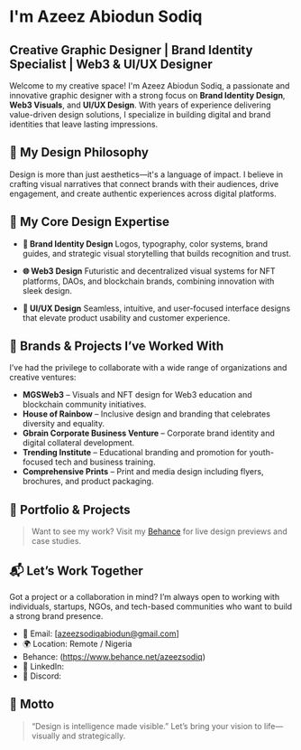 # I'm Azeez Abiodun Sodiq

## Creative Graphic Designer | Brand Identity Specialist | Web3 & UI/UX Designer

Welcome to my creative space! I'm Azeez Abiodun Sodiq, a passionate and innovative graphic designer with a strong focus on **Brand Identity Design**, **Web3 Visuals**, and **UI/UX Design**. With years of experience delivering value-driven design solutions, I specialize in building digital and brand identities that leave lasting impressions.


## 🎨 My Design Philosophy

Design is more than just aesthetics—it's a language of impact. I believe in crafting visual narratives that connect brands with their audiences, drive engagement, and create authentic experiences across digital platforms.


## 🔧 My Core Design Expertise

* **🎯 Brand Identity Design**
  Logos, typography, color systems, brand guides, and strategic visual storytelling that builds recognition and trust.


* **🌐 Web3 Design**
  Futuristic and decentralized visual systems for NFT platforms, DAOs, and blockchain brands, combining innovation with sleek design.

* **📱 UI/UX Design**
  Seamless, intuitive, and user-focused interface designs that elevate product usability and customer experience.


## 🏢 Brands & Projects I’ve Worked With

I’ve had the privilege to collaborate with a wide range of organizations and creative ventures:

* **MGSWeb3** – Visuals and NFT design for Web3 education and blockchain community initiatives.
* **House of Rainbow** – Inclusive design and branding that celebrates diversity and equality.
* **Gbrain Corporate Business Venture** – Corporate brand identity and digital collateral development.
* **Trending Institute** – Educational branding and promotion for youth-focused tech and business training.
* **Comprehensive Prints** – Print and media design including flyers, brochures, and product packaging.

## 📁 Portfolio & Projects

> Want to see my work?
> Visit my [Behance](#https://www.behance.net/azeezsodiq) for live design previews and case studies.


## 📬 Let’s Work Together

Got a project or a collaboration in mind? I’m always open to working with individuals, startups, NGOs, and tech-based communities who want to build a strong brand presence.

* 📧 Email: \[azeezsodiqabiodun@gmail.com]
* 🌍 Location: Remote / Nigeria
*    Behance: (https://www.behance.net/azeezsodiq)
* 💼 LinkedIn: 
* 🧠 Discord:


## 💬 Motto

> “Design is intelligence made visible.”
> Let’s bring your vision to life—visually and strategically.
